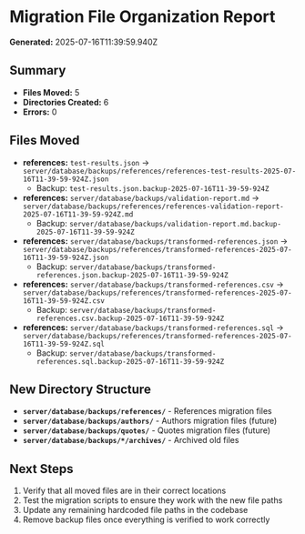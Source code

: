 # Migration File Organization Report

**Generated:** 2025-07-16T11:39:59.940Z

## Summary

- **Files Moved:** 5
- **Directories Created:** 6
- **Errors:** 0

## Files Moved

- **references:** `test-results.json` → `server/database/backups/references/references-test-results-2025-07-16T11-39-59-924Z.json`
  - Backup: `test-results.json.backup-2025-07-16T11-39-59-924Z`
- **references:** `server/database/backups/validation-report.md` → `server/database/backups/references/references-validation-report-2025-07-16T11-39-59-924Z.md`
  - Backup: `server/database/backups/validation-report.md.backup-2025-07-16T11-39-59-924Z`
- **references:** `server/database/backups/transformed-references.json` → `server/database/backups/references/transformed-references-2025-07-16T11-39-59-924Z.json`
  - Backup: `server/database/backups/transformed-references.json.backup-2025-07-16T11-39-59-924Z`
- **references:** `server/database/backups/transformed-references.csv` → `server/database/backups/references/transformed-references-2025-07-16T11-39-59-924Z.csv`
  - Backup: `server/database/backups/transformed-references.csv.backup-2025-07-16T11-39-59-924Z`
- **references:** `server/database/backups/transformed-references.sql` → `server/database/backups/references/transformed-references-2025-07-16T11-39-59-924Z.sql`
  - Backup: `server/database/backups/transformed-references.sql.backup-2025-07-16T11-39-59-924Z`

## New Directory Structure

- **`server/database/backups/references/`** - References migration files
- **`server/database/backups/authors/`** - Authors migration files (future)
- **`server/database/backups/quotes/`** - Quotes migration files (future)
- **`server/database/backups/*/archives/`** - Archived old files

## Next Steps

1. Verify that all moved files are in their correct locations
2. Test the migration scripts to ensure they work with the new file paths
3. Update any remaining hardcoded file paths in the codebase
4. Remove backup files once everything is verified to work correctly
